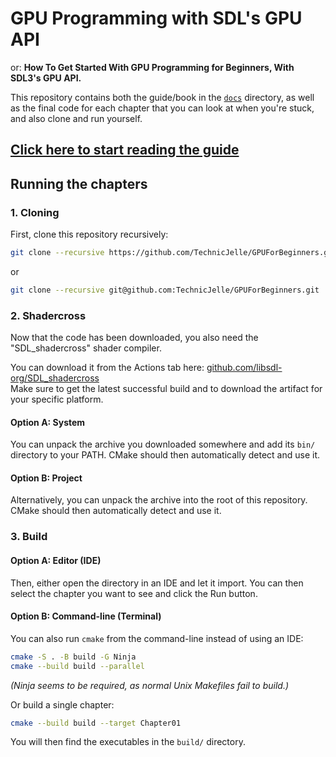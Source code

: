 # GPU Programming with SDL's GPU API

or: **How To Get Started With GPU Programming for Beginners, With SDL3's GPU API.**

This repository contains both the guide/book in the [`docs`](docs) directory,
as well as the final code for each chapter that you can look at when you're stuck,
and also clone and run yourself.

## [Click here to start reading the guide](https://gpuforbeginners.com/)

## Running the chapters

### 1. Cloning

First, clone this repository recursively:

```sh
git clone --recursive https://github.com/TechnicJelle/GPUForBeginners.git
```

or

```sh
git clone --recursive git@github.com:TechnicJelle/GPUForBeginners.git
```

### 2. Shadercross

Now that the code has been downloaded, you also need the "SDL_shadercross" shader compiler.

You can download it from the Actions tab here:
[github.com/libsdl-org/SDL_shadercross](https://github.com/libsdl-org/SDL_shadercross)  
Make sure to get the latest successful build and to download the artifact for your specific platform.  

#### Option A: System

You can unpack the archive you downloaded somewhere and add its `bin/` directory to your PATH.
CMake should then automatically detect and use it.

#### Option B: Project

Alternatively, you can unpack the archive into the root of this repository.
CMake should then automatically detect and use it.

### 3. Build

#### Option A: Editor (IDE)

Then, either open the directory in an IDE and let it import.
You can then select the chapter you want to see and click the Run button.

#### Option B: Command-line (Terminal)

You can also run `cmake` from the command-line instead of using an IDE:

```sh
cmake -S . -B build -G Ninja
cmake --build build --parallel
```

_(Ninja seems to be required, as normal Unix Makefiles fail to build.)_

Or build a single chapter:

```sh
cmake --build build --target Chapter01
```

You will then find the executables in the `build/` directory.

